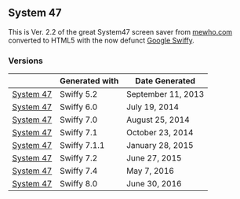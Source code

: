 ## System 47

This is Ver. 2.2 of the great System47 screen saver from [mewho.com](http://mewho.com/system47/) converted to HTML5 with the now defunct [Google Swiffy](https://developers.google.com/swiffy/).

### Versions

|                            | Generated with | Date Generated     |
| -------------------------- | -------------- | ------------------ |
| [System 47](./v5.2.html)   |  Swiffy 5.2    | September 11, 2013 |
| [System 47](./v6.0.html)   |  Swiffy 6.0    | July 19, 2014      |
| [System 47](./v7.0.html)   |  Swiffy 7.0    | August 25, 2014    |
| [System 47](./v7.1.html)   |  Swiffy 7.1    | October 23, 2014   |
| [System 47](./v7.1.1.html) |  Swiffy 7.1.1  | January 28, 2015   |
| [System 47](./v7.2.html)   |  Swiffy 7.2    | June 27, 2015      |
| [System 47](./v7.4.html)   |  Swiffy 7.4    | May 7, 2016        |
| [System 47](./v8.0.html)   |  Swiffy 8.0    | June 30, 2016      |
